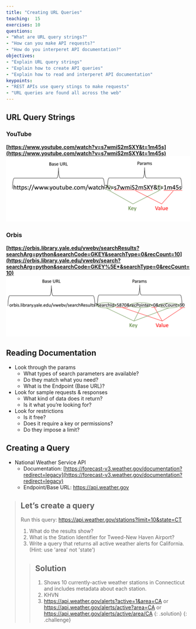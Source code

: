 ```yaml
---
title: "Creating URL Queries"
teaching:  15
exercises: 10
questions:
- "What are URL query strings?"
- "How can you make API requests?"
- "How do you interperet API documentation?"
objectives:
- "Explain URL query strings"
- "Explain how to create API queries"
- "Explain how to read and interperet API documentation"
keypoints:
- "REST APIs use query stings to make requests"
- "URL queries are found all across the web"
---
```


## URL Query Strings

### YouTube

 **[https://www.youtube.com/watch?v=s7wmiS2mSXY&t=1m45s](https://www.youtube.com/watch?v=s7wmiS2mSXY&t=1m45s)**
![youtube URL](../assets/img/youtubeAPI.png)

### Orbis

**[https://orbis.library.yale.edu/vwebv/searchResults?searchArg=python&searchCode=GKEY&searchType=0&recCount=10](https://orbis.library.yale.edu/vwebv/search?searchArg=python&searchCode=GKEY%5E*&searchType=0&recCount=10)**
![Orbis url](../assets/img/orbisAPI.png)

## Reading Documentation

- Look through the params
    - What types of search parameters are available?
    - Do they match what you need?
    - What is the Endpoint (Base URL)?
- Look for sample requests & responses
    - What kind of data does it return?
    - Is it what you’re looking for?
- Look for restrictions
    - Is it free?
    - Does it require a key or permissions?
    - Do they impose a limit?


## Creating a Query
- National Weather Service API
    - Documentation: [https://forecast-v3.weather.gov/documentation?redirect=legacy](https://forecast-v3.weather.gov/documentation?redirect=legacy)
    - Endpoint/Base URL: https://api.weather.gov

>## Let’s create a query 
> Run this query: https://api.weather.gov/stations?limit=10&state=CT
>1. What do the results show?
>2. What is the Station Identifier for Tweed-New Haven Airport?
>3. Write a query that returns all active weather alerts for California. (Hint: use 'area' not 'state')
>
>>## Solution
>>1. Shows 10 currently-active weather stations in Connecticut and includes metadata about each station.
>>2. KHVN
>>3. https://api.weather.gov/alerts?active=1&area=CA or https://api.weather.gov/alerts/active?area=CA or https://api.weather.gov/alerts/active/area/CA
>{: .solution}
{: .challenge}

